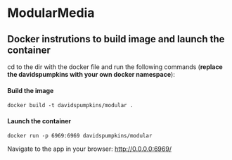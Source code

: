 # ModularMedia

## Docker instrutions to build image and launch the container

cd to the dir with the docker file and run the following commands (**replace the davidspumpkins with your own docker namespace**):

#### Build the image

`docker build -t davidspumpkins/modular .`

#### Launch the container

`docker run -p 6969:6969 davidspumpkins/modular`

Navigate to the app in your browser: http://0.0.0.0:6969/
